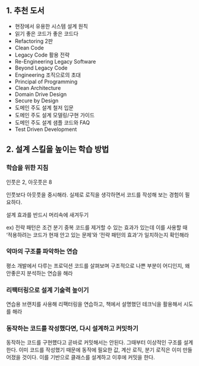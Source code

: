 ## 1. 추천 도서

- 현장에서 유용한 시스템 설계 원칙
- 읽기 좋은 코드가 좋은 코드다
- Refactoring 2판
- Clean Code
- Legacy Code 활용 전략
- Re-Engineering Legacy Software
- Beyond Legacy Code
- Engineering 조직으로의 초대
- Principal of Programming
- Clean Architecture
- Domain Drive Design
- Secure by Design
- 도메인 주도 설계 철저 입문
- 도메인 주도 설계 모델링/구현 가이드
- 도메인 주도 설계 샘플 코드와 FAQ
- Test Driven Development

## 2. 설계 스킬을 높이는 학습 방법

### 학습을 위한 지침

인풋은 2, 아웃풋은 8

인풋보다 아웃풋을 중시해라. 실제로 로직을 생각하면서 코드를 작성해 보는 경험이 필요하다.

설계 효과를 반드시 머리속에 새겨두기

ex) 전략 패턴은 조건 분기 중복 코드를 제거할 수 있는 효과가 있는데 이를 사용할 때 ‘적용하려는 코드가 현재 안고 있는 문제’와 ‘전략 패턴의 효과’가 일치하는지 확인해라

### 악마의 구조를 파악하는 연습

평소 개발에서 다루는 프로덕션 코드를 살펴보며 구조적으로 나쁜 부분이 어디인지, 왜 안좋은지 분석하는 연습을 해라

### 리팩터링으로 설계 기술력 높이기

연습용 브랜치를 사용해 리팩터링을 연습하고, 책에서 설명했던 테크닉을 활용해서 시도를 해라

### 동작하는 코드를 작성했다면, 다시 설계하고 커밋하기

동작하는 코드를 구현헀다고 곧바로 커밋해서는 안된다. 그때부터 이상적인 구조를 설계한다. 이미 코드를 작성했기 때문에 동작에 필요한 값, 계산 로직, 분기 로직은 이미 만들어졌을 것이다. 이를 기반으로 클래스를 설계하고 이후에 커밋을 한다.